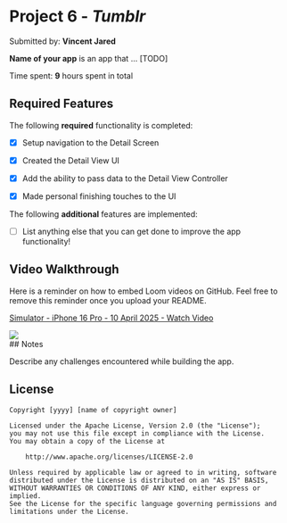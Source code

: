 # Project 6 - *Tumblr*

Submitted by: **Vincent Jared**

**Name of your app** is an app that ... [TODO] 

Time spent: **9** hours spent in total

## Required Features

The following **required** functionality is completed:

- [x] Setup navigation to the Detail Screen
- [x] Created the Detail View UI
- [x] Add the ability to pass data to the Detail View Controller
- [x] Made personal finishing touches to the UI


The following **additional** features are implemented:

- [ ] List anything else that you can get done to improve the app functionality!

## Video Walkthrough

Here is a reminder on how to embed Loom videos on GitHub. Feel free to remove this reminder once you upload your README. 


<div>
    <a href="https://www.loom.com/share/7a71dfd25891414292db185f1d6d9a41">
      <p>Simulator - iPhone 16 Pro - 10 April 2025 - Watch Video</p>
    </a>
    <a href="https://www.loom.com/share/7a71dfd25891414292db185f1d6d9a41">
      <img style="max-width:300px;" src="https://cdn.loom.com/sessions/thumbnails/7a71dfd25891414292db185f1d6d9a41-9832f5f4e67884dc-full-play.gif">
    </a>
  </div>
## Notes

Describe any challenges encountered while building the app.

## License

    Copyright [yyyy] [name of copyright owner]

    Licensed under the Apache License, Version 2.0 (the "License");
    you may not use this file except in compliance with the License.
    You may obtain a copy of the License at

        http://www.apache.org/licenses/LICENSE-2.0

    Unless required by applicable law or agreed to in writing, software
    distributed under the License is distributed on an "AS IS" BASIS,
    WITHOUT WARRANTIES OR CONDITIONS OF ANY KIND, either express or implied.
    See the License for the specific language governing permissions and
    limitations under the License.
